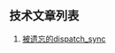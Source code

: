 ## 技术文章列表

1. [被遗忘的dispatch\_sync](https://github.com/codeflying/notes/blob/master/dispatch_sync/dispatch_sync.md)
